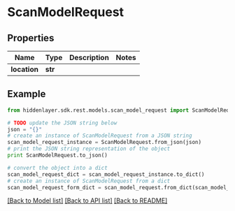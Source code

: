 # ScanModelRequest


## Properties

Name | Type | Description | Notes
------------ | ------------- | ------------- | -------------
**location** | **str** |  | 

## Example

```python
from hiddenlayer.sdk.rest.models.scan_model_request import ScanModelRequest

# TODO update the JSON string below
json = "{}"
# create an instance of ScanModelRequest from a JSON string
scan_model_request_instance = ScanModelRequest.from_json(json)
# print the JSON string representation of the object
print ScanModelRequest.to_json()

# convert the object into a dict
scan_model_request_dict = scan_model_request_instance.to_dict()
# create an instance of ScanModelRequest from a dict
scan_model_request_form_dict = scan_model_request.from_dict(scan_model_request_dict)
```
[[Back to Model list]](../README.md#documentation-for-models) [[Back to API list]](../README.md#documentation-for-api-endpoints) [[Back to README]](../README.md)


